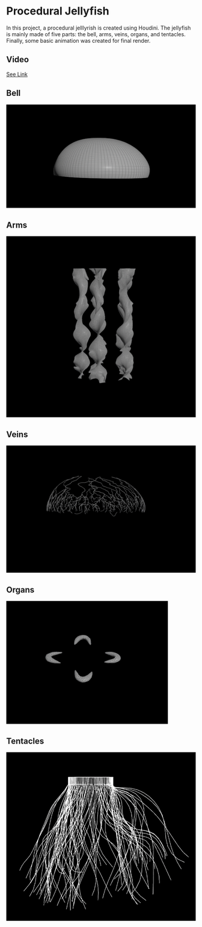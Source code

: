 # Procedural Jellyfish
In this project, a procedural jelllyrish is created using Houdini. The jellyfish is mainly made of five parts: the bell, arms, veins, organs, and tentacles. Finally, some basic animation was created for final render. 
## Video
[See Link](assets/jellyfish.mp4)

## Bell
![](assets/bell.png)

## Arms
![](assets/arms.png)

## Veins
![](assets/veins.png)

## Organs
![](assets/organ.png)

## Tentacles
![](assets/tentacles.png)


